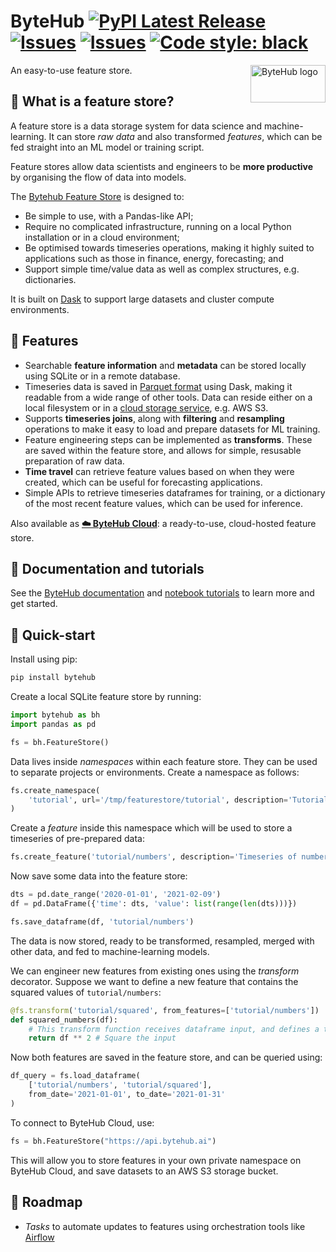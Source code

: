 # ByteHub [![PyPI Latest Release](https://img.shields.io/pypi/v/bytehub.svg)](https://pypi.org/project/bytehub/) [![Issues](https://img.shields.io/github/workflow/status/bytehub-ai/bytehub/Tests)](https://github.com/bytehub-ai/bytehub/actions?query=workflow%3ATests) [![Issues](https://img.shields.io/github/issues/bytehub-ai/bytehub)](https://github.com/bytehub-ai/bytehub/issues) [![Code style: black](https://img.shields.io/badge/code%20style-black-000000.svg)](https://github.com/psf/black)

<img src="https://uploads-ssl.webflow.com/5f187c12c1b99c41557b035e/6026e99dad5c3cf816547670_bytehub-rect-logo.png" align="right" alt="ByteHub logo" width="120" height="60">

An easy-to-use feature store.



## 💾 What is a feature store?

A feature store is a data storage system for data science and machine-learning. It can store _raw data_ and also transformed _features_, which can be fed straight into an ML model or training script.

Feature stores allow data scientists and engineers to be **more productive** by organising the flow of data into models.

The [Bytehub Feature Store](https://www.bytehub.ai) is designed to:
* Be simple to use, with a Pandas-like API;
* Require no complicated infrastructure, running on a local Python installation or in a cloud environment;
* Be optimised towards timeseries operations, making it highly suited to applications such as those in finance, energy, forecasting; and
* Support simple time/value data as well as complex structures, e.g. dictionaries.

It is built on [Dask](https://dask.org/) to support large datasets and cluster compute environments.

## 🦉 Features

* Searchable **feature information** and **metadata** can be stored locally using SQLite or in a remote database.
* Timeseries data is saved in [Parquet format](https://parquet.apache.org/) using Dask, making it readable from a wide range of other tools. Data can reside either on a local filesystem or in a [cloud storage service](https://docs.dask.org/en/latest/remote-data-services.html), e.g. AWS S3. 
* Supports **timeseries joins**, along with **filtering** and **resampling** operations to make it easy to load and prepare datasets for ML training.
* Feature engineering steps can be implemented as **transforms**. These are saved within the feature store, and allows for simple, resusable preparation of raw data.
* **Time travel** can retrieve feature values based on when they were created, which can be useful for forecasting applications.
* Simple APIs to retrieve timeseries dataframes for training, or a dictionary of the most recent feature values, which can be used for inference.

Also available as **[☁️ ByteHub Cloud](https://bytehub.ai)**: a ready-to-use, cloud-hosted feature store.

## 📖 Documentation and tutorials

See the [ByteHub documentation](https://docs.bytehub.ai/) and [notebook tutorials](https://github.com/bytehub-ai/code-examples/tree/main/tutorials) to learn more and get started.

## 🚀 Quick-start

Install using pip:

```sh
pip install bytehub
```

Create a local SQLite feature store by running:

```python
import bytehub as bh
import pandas as pd

fs = bh.FeatureStore()
```

Data lives inside _namespaces_ within each feature store. They can be used to separate projects or environments. Create a namespace as follows:

```python
fs.create_namespace(
    'tutorial', url='/tmp/featurestore/tutorial', description='Tutorial datasets'
)
```

Create a _feature_ inside this namespace which will be used to store a timeseries of pre-prepared data:

```python
fs.create_feature('tutorial/numbers', description='Timeseries of numbers')
```

Now save some data into the feature store:

```python
dts = pd.date_range('2020-01-01', '2021-02-09')
df = pd.DataFrame({'time': dts, 'value': list(range(len(dts)))})

fs.save_dataframe(df, 'tutorial/numbers')
```

The data is now stored, ready to be transformed, resampled, merged with other data, and fed to machine-learning models.

We can engineer new features from existing ones using the _transform_ decorator. Suppose we want to define a new feature that contains the squared values of `tutorial/numbers`:

```python
@fs.transform('tutorial/squared', from_features=['tutorial/numbers'])
def squared_numbers(df):
    # This transform function receives dataframe input, and defines a transform operation
    return df ** 2 # Square the input
```

Now both features are saved in the feature store, and can be queried using:

```python
df_query = fs.load_dataframe(
    ['tutorial/numbers', 'tutorial/squared'],
    from_date='2021-01-01', to_date='2021-01-31'
)
```

To connect to ByteHub Cloud, use:

```python
fs = bh.FeatureStore("https://api.bytehub.ai")
```

This will allow you to store features in your own private namespace on ByteHub Cloud, and save datasets to an AWS S3 storage bucket.

## 🐾 Roadmap

* _Tasks_ to automate updates to features using orchestration tools like [Airflow](https://airflow.apache.org/)
